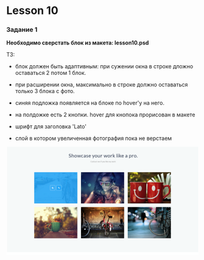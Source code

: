 # Lesson 10

### Задание 1

**Необходимо сверстать блок из макета: lesson10.psd**

ТЗ:
 
* блок должен быть адаптивным: при сужении окна в строке дложно оставаться 2 потом 1 блок. 
  
* при расширении окна, максимально в строке должно оставаться только 3 блока с фото.
  
* синяя подложка появляется на блоке по hover'у на него.
  
* на полдожке есть 2 кнопки. hover для кнопока прорисован в макете
  
* шрифт для заголовка 'Lato'
  
* слой в котором увеличенная фотография пока не верстаем

![lesson10.png](lesson10.png)
